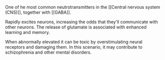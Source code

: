 One of he most common neutrotransmitters in the [[Central nervous system (CNS)]], together with [[GABA]]. 

Rapidly excites neurons, increasing the odds that they'll communicate with other neurons. The release of glutamate is associated with enhanced learning and memory.

When abnormally elevated it can be toxic by overstimulating neural receptors and damaging them. In this scenario, it may contribute to schizophrenia and other mental disorders.